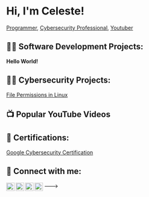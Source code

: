 # Hi, I'm Celeste! 
[Programmer](https://github.com/CDafeuAdams), [Cybersecurity Professional](https://www.linkedin.com/in/celestedafeuadams/), [Youtuber](https://www.youtube.com/c/TheWyNetwork)
## 👨‍💻 Software Development Projects:
**Hello World!**

## 👨‍💻 Cybersecurity Projects:
[File Permissions in Linux](https://github.com/CDafeuAdams/File-Permissions-in-Linux)

## 📺 Popular YouTube Videos


## 📃 Certifications:
[Google Cybersecurity Certification](https://coursera.org/share/b97160d3c5de93905c498f5a8dd7a223)

<h2> 🤳 Connect with me:</h2>

[<img align="left" alt="JoshMadakor | YouTube" width="22px" src="https://cdn.jsdelivr.net/npm/simple-icons@v3/icons/youtube.svg" />][youtube]
[<img align="left" alt="JoshMadakor | Twitter" width="22px" src="https://cdn.jsdelivr.net/npm/simple-icons@v3/icons/twitter.svg" />][twitter]
[<img align="left" alt="JoshMadakor | LinkedIn" width="22px" src="https://cdn.jsdelivr.net/npm/simple-icons@v3/icons/linkedin.svg" />][linkedin]
[<img align="left" alt="JoshMadakor | Instagram" width="22px" src="https://cdn.jsdelivr.net/npm/simple-icons@v3/icons/instagram.svg" />][Instagram]

[twitter]: https://twitter.com/TheWyNetwork
[youtube]: https://www.youtube.com/@TheWyNetwork
[Instagram]: https://www.instagram.com/TheWyNetwork
[Linkedin]:https://linkedin.com/in/celestedafeuadams

<!--

Here are some ideas to get you started:

- 🔭 I’m currently working on ...
- 🌱 I’m currently learning ...
- 👯 I’m looking to collaborate on ...
- 🤔 I’m looking for help with ...
- 💬 Ask me about ...
- 📫 How to reach me: ...
- 😄 Pronouns: ...
- ⚡ Fun fact: ...
-->
--->
